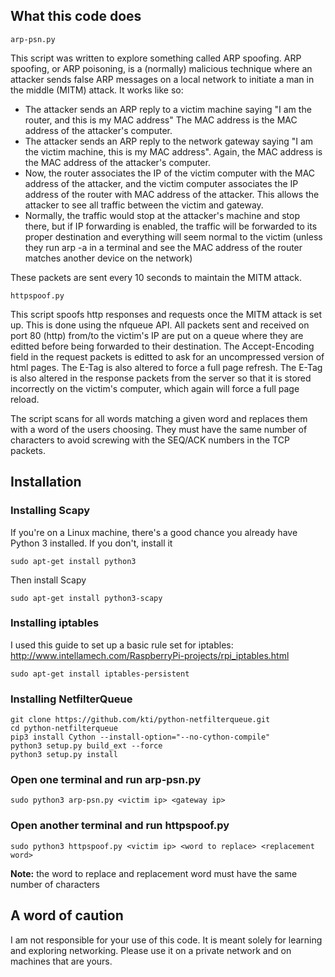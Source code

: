 ## What this code does
```
arp-psn.py
```
This script was written to explore something called ARP spoofing. ARP spoofing, or ARP poisoning,
is a (normally) malicious technique where an attacker sends false ARP messages
on a local network to initiate a man in the middle (MITM) attack. It works like so:
- The attacker sends an ARP reply to a victim machine saying "I am the router, and this is my MAC address" The MAC address is the MAC address of the attacker's computer.
- The attacker sends an ARP reply to the network gateway saying "I am the victim machine, this is my MAC address". Again, the MAC address is the MAC address of the attacker's computer.
- Now, the router associates the IP of the victim computer with the MAC address of the attacker, and the victim computer associates the IP address of the router with MAC address of the attacker. This allows the attacker to see all traffic between the victim and gateway.
- Normally, the traffic would stop at the attacker's machine and stop there, but if IP forwarding is enabled, the traffic will be forwarded to its proper destination and everything will seem normal to the victim (unless they run arp -a in a terminal and see the MAC address of the router matches another device on the network)

These packets are sent every 10 seconds to maintain the MITM attack.

```
httpspoof.py
```
This script spoofs http responses and requests once the MITM attack is set up. This is done using the nfqueue API. 
All packets sent and received on port 80 (http) from/to the victim's IP are put on a queue where they are editted before being forwarded to their destination.
The Accept-Encoding field in the request packets is editted to ask for an uncompressed version of html pages. The E-Tag is also altered to force a full page 
refresh. The E-Tag is also altered in the response packets from the server so that it is stored incorrectly on the victim's computer, which again will force a full page reload. 

The script scans for all words matching a given word and replaces them with a word of the users choosing. They must have the same number of characters to avoid screwing with the SEQ/ACK numbers in the TCP packets.


## Installation

### Installing Scapy
If you're on a Linux machine, there's a good chance you already have Python 3 installed. 
If you don't, install it
```
sudo apt-get install python3
```

Then install Scapy

```
sudo apt-get install python3-scapy
```

### Installing iptables
I used this guide to set up a basic rule set for iptables:
http://www.intellamech.com/RaspberryPi-projects/rpi_iptables.html
```
sudo apt-get install iptables-persistent
```

### Installing NetfilterQueue
```
git clone https://github.com/kti/python-netfilterqueue.git
cd python-netfilterqueue
pip3 install Cython --install-option="--no-cython-compile"
python3 setup.py build_ext --force
python3 setup.py install
```

### Open one terminal and run arp-psn.py
```
sudo python3 arp-psn.py <victim ip> <gateway ip>
```
  
### Open another terminal and run httpspoof.py
```
sudo python3 httpspoof.py <victim ip> <word to replace> <replacement word>
```
**Note:** the word to replace and replacement word must have the same number of characters

## A word of caution
I am not responsible for your use of this code. It is meant solely for learning and exploring networking. Please use it on a private network and on machines that are yours.
